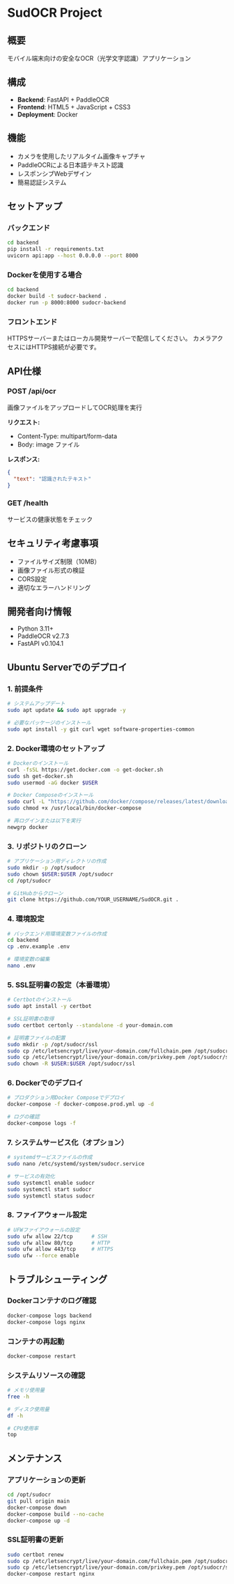 # SudOCR Project

## 概要
モバイル端末向けの安全なOCR（光学文字認識）アプリケーション

## 構成
- **Backend**: FastAPI + PaddleOCR
- **Frontend**: HTML5 + JavaScript + CSS3
- **Deployment**: Docker

## 機能
- カメラを使用したリアルタイム画像キャプチャ
- PaddleOCRによる日本語テキスト認識
- レスポンシブWebデザイン
- 簡易認証システム

## セットアップ

### バックエンド
```bash
cd backend
pip install -r requirements.txt
uvicorn api:app --host 0.0.0.0 --port 8000
```

### Dockerを使用する場合
```bash
cd backend
docker build -t sudocr-backend .
docker run -p 8000:8000 sudocr-backend
```

### フロントエンド
HTTPSサーバーまたはローカル開発サーバーで配信してください。
カメラアクセスにはHTTPS接続が必要です。

## API仕様

### POST /api/ocr
画像ファイルをアップロードしてOCR処理を実行

**リクエスト:**
- Content-Type: multipart/form-data
- Body: image ファイル

**レスポンス:**
```json
{
  "text": "認識されたテキスト"
}
```

### GET /health
サービスの健康状態をチェック

## セキュリティ考慮事項
- ファイルサイズ制限（10MB）
- 画像ファイル形式の検証
- CORS設定
- 適切なエラーハンドリング

## 開発者向け情報
- Python 3.11+
- PaddleOCR v2.7.3
- FastAPI v0.104.1

## Ubuntu Serverでのデプロイ

### 1. 前提条件
```bash
# システムアップデート
sudo apt update && sudo apt upgrade -y

# 必要なパッケージのインストール
sudo apt install -y git curl wget software-properties-common
```

### 2. Docker環境のセットアップ
```bash
# Dockerのインストール
curl -fsSL https://get.docker.com -o get-docker.sh
sudo sh get-docker.sh
sudo usermod -aG docker $USER

# Docker Composeのインストール
sudo curl -L "https://github.com/docker/compose/releases/latest/download/docker-compose-$(uname -s)-$(uname -m)" -o /usr/local/bin/docker-compose
sudo chmod +x /usr/local/bin/docker-compose

# 再ログインまたは以下を実行
newgrp docker
```

### 3. リポジトリのクローン
```bash
# アプリケーション用ディレクトリの作成
sudo mkdir -p /opt/sudocr
sudo chown $USER:$USER /opt/sudocr
cd /opt/sudocr

# GitHubからクローン
git clone https://github.com/YOUR_USERNAME/SudOCR.git .
```

### 4. 環境設定
```bash
# バックエンド用環境変数ファイルの作成
cd backend
cp .env.example .env

# 環境変数の編集
nano .env
```

### 5. SSL証明書の設定（本番環境）
```bash
# Certbotのインストール
sudo apt install -y certbot

# SSL証明書の取得
sudo certbot certonly --standalone -d your-domain.com

# 証明書ファイルの配置
sudo mkdir -p /opt/sudocr/ssl
sudo cp /etc/letsencrypt/live/your-domain.com/fullchain.pem /opt/sudocr/ssl/
sudo cp /etc/letsencrypt/live/your-domain.com/privkey.pem /opt/sudocr/ssl/
sudo chown -R $USER:$USER /opt/sudocr/ssl
```

### 6. Dockerでのデプロイ
```bash
# プロダクション用Docker Composeでデプロイ
docker-compose -f docker-compose.prod.yml up -d

# ログの確認
docker-compose logs -f
```

### 7. システムサービス化（オプション）
```bash
# systemdサービスファイルの作成
sudo nano /etc/systemd/system/sudocr.service

# サービスの有効化
sudo systemctl enable sudocr
sudo systemctl start sudocr
sudo systemctl status sudocr
```

### 8. ファイアウォール設定
```bash
# UFWファイアウォールの設定
sudo ufw allow 22/tcp      # SSH
sudo ufw allow 80/tcp      # HTTP
sudo ufw allow 443/tcp     # HTTPS
sudo ufw --force enable
```

## トラブルシューティング

### Dockerコンテナのログ確認
```bash
docker-compose logs backend
docker-compose logs nginx
```

### コンテナの再起動
```bash
docker-compose restart
```

### システムリソースの確認
```bash
# メモリ使用量
free -h

# ディスク使用量
df -h

# CPU使用率
top
```

## メンテナンス

### アプリケーションの更新
```bash
cd /opt/sudocr
git pull origin main
docker-compose down
docker-compose build --no-cache
docker-compose up -d
```

### SSL証明書の更新
```bash
sudo certbot renew
sudo cp /etc/letsencrypt/live/your-domain.com/fullchain.pem /opt/sudocr/ssl/
sudo cp /etc/letsencrypt/live/your-domain.com/privkey.pem /opt/sudocr/ssl/
docker-compose restart nginx
```
